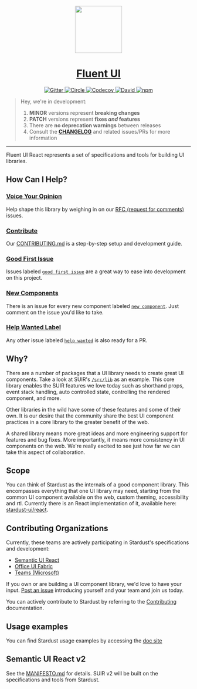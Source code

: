 <!-- Logo -->
<p align="center">
  <a href="https://microsoft.github.io/fluent-ui-react">
    <img height="128" width="128" src="https://github.com/stardust-ui/react/raw/master/docs/src/logo.png">
  </a>
</p>

<!-- Name -->
<h1 align="center">
  <a href="https://microsoft.github.io/fluent-ui-react">Fluent UI</a>
</h1>

<!-- Badges -->
<p align="center">
  <a href="https://gitter.im/stardust-ui/react">
    <img alt="Gitter" src="https://img.shields.io/badge/gitter-join_chat-1dce73.svg?logo=data%3Aimage%2Fsvg%2Bxml%3Bbase64%2CPD94bWwgdmVyc2lvbj0iMS4wIiBlbmNvZGluZz0iVVRGLTgiPz4NCjxzdmcgeG1sbnM9Imh0dHA6Ly93d3cudzMub3JnLzIwMDAvc3ZnIj48cmVjdCB4PSIwIiB5PSI1IiBmaWxsPSIjZmZmIiB3aWR0aD0iMSIgaGVpZ2h0PSI1Ii8%2BPHJlY3QgeD0iMiIgeT0iNiIgZmlsbD0iI2ZmZiIgd2lkdGg9IjEiIGhlaWdodD0iNyIvPjxyZWN0IHg9IjQiIHk9IjYiIGZpbGw9IiNmZmYiIHdpZHRoPSIxIiBoZWlnaHQ9IjciLz48cmVjdCB4PSI2IiB5PSI2IiBmaWxsPSIjZmZmIiB3aWR0aD0iMSIgaGVpZ2h0PSI0Ii8%2BPC9zdmc%2B&logoWidth=8&style=flat-square&maxAge=2592000" />
  </a>
  <a href="https://circleci.com/gh/stardust-ui/react/tree/master">
    <img alt="Circle" src="https://img.shields.io/circleci/project/github/stardust-ui/react/master.svg?style=flat-square" />
  </a>
  <a href="https://codecov.io/gh/stardust-ui/react">
    <img alt="Codecov" src="https://img.shields.io/codecov/c/github/stardust-ui/react/master.svg?style=flat-square" />
  </a>
  <a href="https://david-dm.org/stardust-ui/react">
    <img alt="David" src="https://img.shields.io/david/stardust-ui/react.svg?style=flat-square" />
  </a>
  <a href="https://www.npmjs.com/package/@stardust-ui/react">
    <img alt="npm" src="https://img.shields.io/npm/v/@stardust-ui/react.svg?style=flat-square" />
  </a>
</p>

>Hey, we're in development:
>
>1. **MINOR** versions represent **breaking changes**
>1. **PATCH** versions represent **fixes _and_ features**
>1. There are **no deprecation warnings** between releases
>1. Consult the [**CHANGELOG**][4] and related issues/PRs for more information

***

Fluent UI React represents a set of specifications and tools for building UI libraries.

## How Can I Help?

### [Voice Your Opinion][101]

Help shape this library by weighing in on our [RFC (request for comments)][101] issues. 

### [Contribute][3]

Our [CONTRIBUTING.md][3] is a step-by-step setup and development guide.

### [Good First Issue][103]

Issues labeled [`good first issue`][103] are a great way to ease into development on this project. 

### [New Components][102]

There is an issue for every new component labeled [`new component`][102].  Just comment on the issue you'd like to take.

### [Help Wanted Label][100]

Any other issue labeled [`help wanted`][100] is also ready for a PR.

## Why?

There are a number of packages that a UI library needs to create great UI components. Take a look at SUIR's [`/src/lib`][201] as an example. This core library enables the SUIR features we love today such as shorthand props, event stack handling, auto controlled state, controlling the rendered component, and more.

Other libraries in the wild have some of these features and some of their own. It is our desire that the community share the best UI component practices in a core library to the greater benefit of the web.

A shared library means more great ideas and more engineering support for features and bug fixes. More importantly, it means more consistency in UI components on the web. We're really excited to see just how far we can take this aspect of collaboration.

## Scope

You can think of Stardust as the internals of a good component library. This encompasses everything that one UI library may need, starting from the common UI component available on the web, custom theming, accessibility and rtl. Currently there is an React implementation of it, available here: [stardust-ui/react](https://github.com/stardust-ui/react).

## Contributing Organizations

Currently, these teams are actively participating in Stardust's specifications and development:

- [Semantic UI React][200]
- [Office UI Fabric][300]
- [Teams (Microsoft)][301]

If you own or are building a UI component library, we'd love to have your input. [Post an issue][2] introducing yourself and your team and join us today.

You can actively contribute to Stardust by referring to the [Contributing][3] documentation.

## Usage examples

You can find Stardust usage examples by accessing the [doc site][5]

## Semantic UI React v2

See the [MANIFESTO.md][1] for details. SUIR v2 will be built on the specifications and tools from Stardust.

<!-- REPO -->
[1]: https://github.com/stardust-ui/react/blob/master/MANIFESTO.md
[2]: https://github.com/stardust-ui/react/issues/new/choose
[3]: https://github.com/stardust-ui/react/blob/master/.github/CONTRIBUTING.md
[4]: https://github.com/stardust-ui/react/blob/master/CHANGELOG.md
[5]: https://stardust-ui.github.io/react/quick-start

<!-- ISSUE LABELS -->
[100]: https://github.com/stardust-ui/react/labels/help%20wanted
[101]: https://github.com/stardust-ui/react/issues?q=is%3Aopen+RFC+label%3ARFC
[102]: https://github.com/stardust-ui/react/issues?q=is%3Aissue+is%3Aopen+label%3A%22new+component%22
[103]: https://github.com/stardust-ui/react/labels/good%20first%20issue

<!-- SUIR -->
[200]: https://github.com/Semantic-Org/Semantic-UI-React
[201]: https://github.com/Semantic-Org/Semantic-UI-React/tree/master/src/lib

<!-- EXTERNAL -->
[300]: https://developer.microsoft.com/en-us/fabric
[301]: https://products.office.com/en-US/microsoft-teams/group-chat-software
